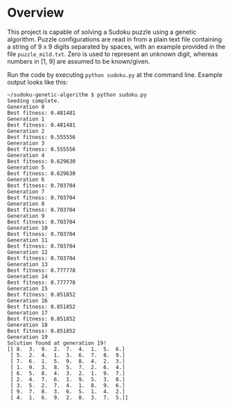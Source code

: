# Overview

This project is capable of solving a Sudoku puzzle using a genetic algorithm. Puzzle configurations are read in from a plain text file containing a string of 9 x 9 digits separated by spaces, with an example provided in the file `puzzle_mild.txt`. Zero is used to represent an unknown digit, whereas numbers in [1, 9] are assumed to be known/given.

Run the code by executing `python sudoku.py` at the command line. Example output looks like this:

```
~/sudoku-genetic-algorithm $ python sudoku.py 
Seeding complete.
Generation 0
Best fitness: 0.481481
Generation 1
Best fitness: 0.481481
Generation 2
Best fitness: 0.555556
Generation 3
Best fitness: 0.555556
Generation 4
Best fitness: 0.629630
Generation 5
Best fitness: 0.629630
Generation 6
Best fitness: 0.703704
Generation 7
Best fitness: 0.703704
Generation 8
Best fitness: 0.703704
Generation 9
Best fitness: 0.703704
Generation 10
Best fitness: 0.703704
Generation 11
Best fitness: 0.703704
Generation 12
Best fitness: 0.703704
Generation 13
Best fitness: 0.777778
Generation 14
Best fitness: 0.777778
Generation 15
Best fitness: 0.851852
Generation 16
Best fitness: 0.851852
Generation 17
Best fitness: 0.851852
Generation 18
Best fitness: 0.851852
Generation 19
Solution found at generation 19!
[[ 8.  3.  9.  2.  7.  4.  1.  5.  6.]
 [ 5.  2.  4.  1.  3.  6.  7.  8.  9.]
 [ 7.  6.  1.  5.  9.  8.  4.  2.  3.]
 [ 1.  9.  3.  8.  5.  7.  2.  6.  4.]
 [ 6.  5.  8.  4.  3.  2.  1.  9.  7.]
 [ 2.  4.  7.  6.  1.  9.  5.  3.  8.]
 [ 3.  5.  2.  7.  4.  1.  8.  9.  6.]
 [ 9.  7.  8.  3.  6.  5.  1.  4.  2.]
 [ 4.  1.  6.  9.  2.  8.  3.  7.  5.]]
```
